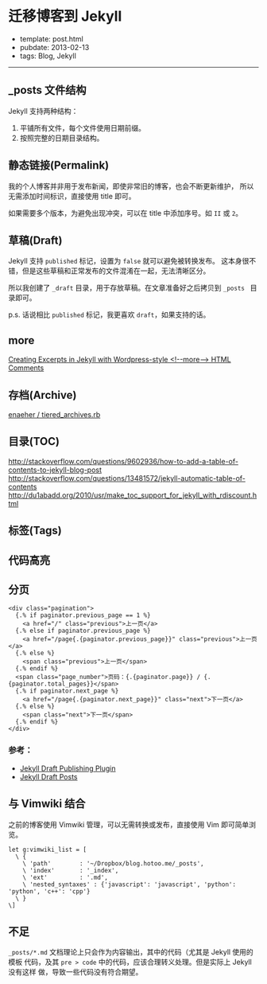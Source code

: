 
# 迁移博客到 Jekyll

- template: post.html
- pubdate: 2013-02-13
- tags: Blog, Jekyll

----

## _posts 文件结构

Jekyll 支持两种结构：

1. 平铺所有文件，每个文件使用日期前缀。
1. 按照完整的日期目录结构。

## 静态链接(Permalink)

我的个人博客并非用于发布新闻，即使非常旧的博客，也会不断更新维护，
所以无需添加时间标识，直接使用 title 即可。

如果需要多个版本，为避免出现冲突，可以在 title 中添加序号。如 `II` 或 `2`。

## 草稿(Draft)

Jekyll 支持 `published` 标记，设置为 `false` 就可以避免被转换发布。
这本身很不错，但是这些草稿和正常发布的文件混淆在一起，无法清晰区分。

所以我创建了 `_draft` 目录，用于存放草稿。在文章准备好之后拷贝到 `_posts `
目录即可。

p.s. 话说相比 `published` 标记，我更喜欢 `draft`，如果支持的话。

## more

[Creating Excerpts in Jekyll with Wordpress-style &lt;!--more--&gt; HTML Comments](http://www.jacquesf.com/2011/03/creating-excerpts-in-jekyll-with-wordpress-style-more-html-comments/)

<!--more-->

## 存档(Archive)

[enaeher / tiered_archives.rb](https://gist.github.com/enaeher/88cda643aa7e3b0ca1e5)

## 目录(TOC)

http://stackoverflow.com/questions/9602936/how-to-add-a-table-of-contents-to-jekyll-blog-post
http://stackoverflow.com/questions/13481572/jekyll-automatic-table-of-contents
http://du1abadd.org/2010/usr/make_toc_support_for_jekyll_with_rdiscount.html

## 标签(Tags)

## 代码高亮

## 分页

    <div class="pagination">
      {.% if paginator.previous_page == 1 %}
        <a href="/" class="previous">上一页</a>
      {.% else if paginator.previous_page %}
        <a href="/page{.{paginator.previous_page}}" class="previous">上一页</a>
      {.% else %}
        <span class="previous">上一页</span>
      {.% endif %}
      <span class="page_number">页码：{.{paginator.page}} / {.{paginator.total_pages}}</span>
      {.% if paginator.next_page %}
        <a href="/page{.{paginator.next_page}}" class="next">下一页</a>
      {.% else %}
        <span class="next">下一页</span>
      {.% endif %}
    </div>

### 参考：

* [Jekyll Draft Publishing Plugin](http://jeffreysambells.com/2013/02/01/jekyll-draft-publishing-plugin)
* [Jekyll Draft Posts](http://tqcblog.com/2012/08/22/jekyll-drafts/)

## 与 Vimwiki 结合

之前的博客使用 Vimwiki 管理，可以无需转换或发布，直接使用 Vim 即可简单浏览。


    let g:vimwiki_list = [
      \ {
        \ 'path'        : '~/Dropbox/blog.hotoo.me/_posts',
        \ 'index'       : '_index',
        \ 'ext'         : '.md',
        \ 'nested_syntaxes' : {'javascript': 'javascript', 'python': 'python', 'c++': 'cpp'}
      \ }
    \]

## 不足

`_posts/*.md` 文档理论上只会作为内容输出，其中的代码（尤其是 Jekyll 使用的模板
代码，及其 `pre > code` 中的代码，应该合理转义处理。但是实际上 Jekyll 没有这样
做，导致一些代码没有符合期望。
